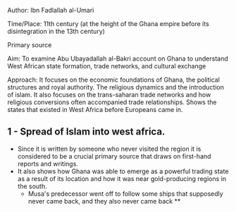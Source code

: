 Author: Ibn Fadlallah al-Umari

Time/Place: 11th century (at the height of the Ghana empire before its disintegration in the 13th century)

Primary source

Aim: To examine Abu Ubayadallah al-Bakri account on Ghana to understand West African state formation, trade networks, and cultural exchange

Approach: It focuses on the economic foundations of Ghana, the political structures and royal authority. The religious dynamics and the introduction of islam. It also focuses on the trans-saharan trade networks and how religious conversions often accompanied trade relationships. Shows the states that existed in West Africa before Europeans came in.

## 1 - Spread of Islam into west africa. 
- Since it is written by someone who never visited the region it is considered to be a crucial primary source that draws on first-hand reports and writings. 
- It also shows how Ghana was able to emerge as a powerful trading state as a result of its location and how it was near gold-producing regions in the south.
	- Musa's predecessor went off to follow some ships that supposedly never came back, and they also never came back
**